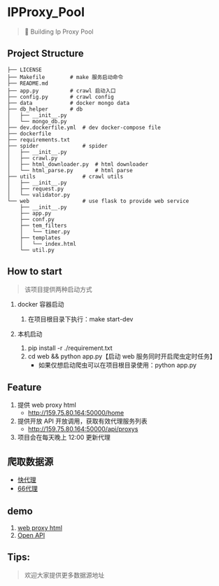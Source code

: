 # IPProxy_Pool
> 🚀 Building Ip Proxy Pool

## Project Structure
``` shell
├── LICENSE
├── Makefile        # make 服务启动命令
├── README.md
├── app.py          # crawl 启动入口
├── config.py       # crawl config
├── data            # docker mongo data
├── db_helper       # db
│   ├── __init__.py
│   └── mongo_db.py
├── dev.dockerfile.yml  # dev docker-compose file
├── dockerfile
├── requirements.txt
├── spider              # spider
│   ├── __init__.py
│   ├── crawl.py
│   ├── html_downloader.py  # html downloader
│   └── html_parse.py       # html parse
├── utils               # crawl utils
│   ├── __init__.py
│   ├── request.py
│   └── validator.py
└── web                 # use flask to provide web service
    ├── __init__.py
    ├── app.py
    ├── conf.py
    ├── tem_filters
    │   └── timer.py
    ├── templates
    │   └── index.html
    └── util.py
```

## How to start
> 该项目提供两种启动方式
1. docker 容器启动
    1. 在项目根目录下执行：make start-dev

2. 本机启动
   1. pip install -r ./requirement.txt
   2. cd web && python app.py【启动 web 服务同时开启爬虫定时任务】
      - 如果仅想启动爬虫可以在项目根目录使用：python app.py

## Feature
1. 提供 web proxy html
   - http://159.75.80.164:50000/home
2. 提供开放 API 开放调用，获取有效代理服务列表
   - http://159.75.80.164:50000/api/proxys
3. 项目会在每天晚上 12:00 更新代理

## 爬取数据源
- [快代理](https://www.kuaidaili.com/free/)
- [66代理](http://www.66ip.cn/index.html)


## demo
1. [web proxy html](http://159.75.80.164:50000/home)
2. [Open API](http://159.75.80.164:50000/api/proxys)

## Tips:
> 欢迎大家提供更多数据源地址
